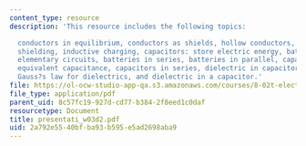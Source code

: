 ```yaml
---
content_type: resource
description: 'This resource includes the following topics:

  conductors in equilibrium, conductors as shields, hollow conductors, conductive
  shielding, inductive charging, capacitors: store electric energy, batteries and
  elementary circuits, batteries in series, batteries in parallel, capacitors in parallel,
  equivalent capacitance, capacitors in series, dielectric in capacitor, dielectrics,
  Gauss?s law for dielectrics, and dielectric in a capacitor.'
file: https://ol-ocw-studio-app-qa.s3.amazonaws.com/courses/8-02t-electricity-and-magnetism-spring-2005/2a792e5540bfba93b595e5ad2698aba9_presentati_w03d2.pdf
file_type: application/pdf
parent_uid: 8c57fc19-927d-cd77-b384-2f8eed1c0daf
resourcetype: Document
title: presentati_w03d2.pdf
uid: 2a792e55-40bf-ba93-b595-e5ad2698aba9
---
```

